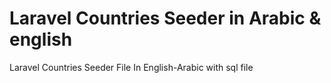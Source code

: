 # Laravel Countries Seeder in Arabic & english
Laravel Countries Seeder File In English-Arabic with sql file
